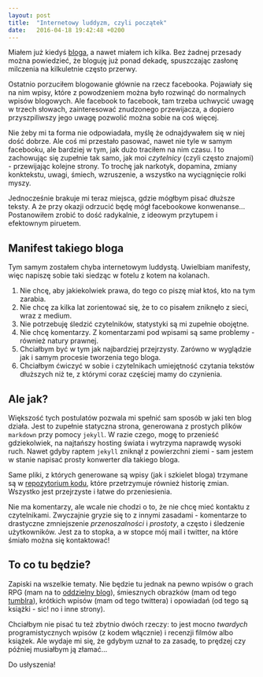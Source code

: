 ```yaml
---
layout: post
title:  "Internetowy luddyzm, czyli początek"
date:   2016-04-18 19:42:48 +0200
---
```

Miałem już kiedyś [bloga][blog], a nawet miałem ich kilka. Bez żadnej przesady można powiedzieć, że bloguję już ponad dekadę, spuszczając zasłonę milczenia na kilkuletnie często przerwy.

Ostatnio porzuciłem blogowanie głównie na rzecz facebooka. Pojawiały się na nim wpisy, które z powodzeniem można było rozwinąć do normalnych wpisów blogowych. Ale facebook to facebook, tam trzeba uchwycić uwagę w trzech słowach, zainteresować znudzonego przewijacza, a dopiero przyszpiliwszy jego uwagę pozwolić można sobie na coś więcej.

Nie żeby mi ta forma nie odpowiadała, myślę że odnajdywałem się w niej dość dobrze. Ale coś mi przestało pasować, nawet nie tyle w samym facebooku, ale bardziej w tym, jak dużo traciłem na nim czasu. I to zachowując się zupełnie tak samo, jak moi *czytelnicy* (czyli często znajomi) - przewijając kolejne strony. To trochę jak narkotyk, dopamina, zmiany konktekstu, uwagi, śmiech, wzruszenie, a wszystko na wyciągnięcie rolki myszy.

Jednocześnie brakuje mi teraz miejsca, gdzie mógłbym pisać dłuższe teksty. A że przy okazji odrzucić będę mógł facebookowe konwenanse... Postanowiłem zrobić to dość radykalnie, z ideowym przytupem i efektownym piruetem.

## Manifest takiego bloga

Tym samym zostałem chyba internetowym luddystą. Uwielbiam manifesty, więc napiszę sobie taki siedząc w fotelu z kotem na kolanach.

1. Nie chcę, aby jakiekolwiek prawa, do tego co piszę miał ktoś, kto na tym zarabia.
2. Nie chcę za kilka lat zorientować się, że to co pisałem zniknęło z sieci, wraz z medium.
3. Nie potrzebuję śledzić czytelników, statystyki są mi zupełnie obojętne.
4. Nie chcę komentarzy. Z komentarzami pod wpisami są same problemy - również natury prawnej.
5. Chciałbym być w tym jak najbardziej przejrzysty. Zarówno w wyglądzie jak i samym procesie tworzenia tego bloga.
6. Chciałbym ćwiczyć w sobie i czytelnikach umiejętność czytania tekstów dłuższych niż te, z którymi coraz częściej mamy do czynienia.

## Ale jak?

Większość tych postulatów pozwala mi spełnić sam sposób w jaki ten blog działa. Jest to zupełnie statyczna strona,
generowana z prostych plików `markdown` przy pomocy `jekyll`. W razie czego, mogę to przenieść gdziekolwiek, na najtańszy hosting świata i wytrzyma naprawdę wysoki ruch. Nawet gdyby raptem `jekyll` zniknął z powierzchni ziemi - sam jestem w stanie napisać prosty konwerter dla takiego bloga.

Same pliki, z których generowane są wpisy (jak i szkielet bloga) trzymane są w [repozytorium kodu][repo], które przetrzymuje również historię zmian. Wszystko jest przejrzyste i łatwe do przeniesienia.

Nie ma komentarzy, ale wcale nie chodzi o to, że nie chcę mieć kontaktu z czytelnikami. Zwyczajnie gryzie się to z innymi zasadami - komentarze to drastyczne zmniejszenie *przenoszalności* i *prostoty*, a często i śledzenie użytkowników. Jest za to stopka, a w stopce mój mail i twitter, na które śmiało można się kontaktować!

## To co tu będzie?

Zapiski na wszelkie tematy. Nie będzie tu jednak na pewno wpisów o grach RPG (mam na to [oddzielny blog][rpg]), śmiesznych obrazków (mam od tego [tumblra][tumblr]), krótkich wpisów (mam od tego twittera) i opowiadań (od tego są książki - sic! no i inne strony).

Chciałbym nie pisać tu też zbytnio dwóch rzeczy: to jest mocno *twardych* programistycznych wpisów (z kodem włącznie) i recenzji filmów albo książek. Ale wydaje mi się, że gdybym uznał to za zasadę, to prędzej czy później musiałbym ją złamać...

Do usłyszenia!


[blog]: http://jasisz.jogger.pl
[repo]: https://github.com/jasisz/jasisz.github.io
[rpg]: http://polter.pl/user/blog/user_id/41752.html
[tumblr]: http://jasisz.tumblr.com
